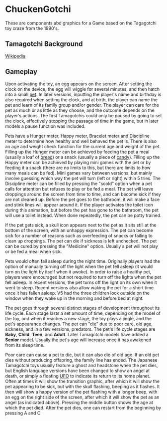 # ChuckenGotchi

These are components abd graphics for a Game based on the Tagagotchi
toy craze from the 1990's.

## Tamagotchi Background

[Wikipedia](https://en.wikipedia.org/wiki/Tamagotchi)

## Gameplay

Upon activating the toy, an egg appears on the screen. After setting the clock on the device, the egg will wiggle for several minutes, and then hatch into a small [pet](https://en.wikipedia.org/wiki/Pet). In later versions, inputting the player's name and birthday is also required when setting the clock, and at birth, the player can name the pet and learn of its family group and/or gender. The player can care for the pet as much or as little as they choose, and the outcome depends on the player's actions. The first Tamagotchis could only be paused by going to set the clock, effectively stopping the passage of time in the game, but in later models a pause function was included.

Pets have a Hunger meter, Happy meter, Bracelet meter and Discipline meter to determine how healthy and well behaved the pet is. There is also an age and weight check function for the current age and weight of the pet. Filling up the Hunger meter can be achieved by feeding the pet a meal (usually a loaf of [bread](https://en.wikipedia.org/wiki/Bread)) or a snack (usually a piece of [candy](https://en.wikipedia.org/wiki/Candy)). Filling up the Happy meter can be achieved by playing mini games with the pet or by feeding it a snack (there are no limits to this, but there are limits to how many meals can be fed). Mini games vary between versions, but mainly involve guessing which way the pet will turn (left or right) within 5 tries. The Discipline meter can be filled by pressing the "scold" option when a pet calls for attention but refuses to play or be fed a meal. The pet will leave droppings around the screen from time to time, and can become sick if they are not cleaned up. Before the pet goes to the bathroom, it will make a face and stink lines will appear around it. If the player activates the toilet icon during this animation, but before the pet has gone to the bathroom, the pet will use a toilet instead. When done repeatedly, the pet can be potty trained.

If the pet gets sick, a skull icon appears next to the pet as it sits still at the bottom of the screen, with an unhappy expression. The pet can become sick for a number of reasons such as overfeeding of snacks or failing to clean up droppings. The pet can die if sickness is left unchecked. The pet can be cured by pressing the "Medicine" option. Usually a pet will not play or be fed a meal when sick.

Pets would often fall asleep during the night time. Originally players had the option of manually turning off the light when the pet fell asleep (it would turn on the light by itself when it awoke). In order to raise a healthy pet, players were encouraged but not required to turn off the lights when the pet fell asleep. In recent versions, the pet turns off the light on its own when it went to sleep. Recent versions also allow waking the pet for a short time once it has fallen asleep. V5 had the three children look outside on the window when they wake up in the morning and before bed at night.

The pet goes through several distinct stages of development throughout its life cycle. Each stage lasts a set amount of time, depending on the model of the toy, and when it reaches a new stage, the toy plays a jingle, and the pet's appearance changes. The pet can "die" due to poor care, old age, sickness, and in a few versions, predators. The pet's life cycle stages are **Baby**, **Child**, **Teen**, and **Adult**. Later Tamagotchi models have added a **Senior** model. Usually the pet's age will increase once it has awakened from its sleep time.

Poor care can cause a pet to die, but it can also die of old age. If an old pet dies without producing offspring, the family line has ended. The Japanese Tamagotchi toys usually feature a ghost and headstone when the pet dies, but English language versions have been changed to show an angel at death, or simply a floating [UFO](https://en.wikipedia.org/wiki/UFO) to indicate its return to its home planet. Often at times it will show the transition graphic, after which it will show the pet appearing to be sick, but with the skull flashing, beeping as it flashes. It then will show a happy version of the pet flashing with a longer beep, with an egg on the right side of the screen, after which it will show the pet as an angel (as indicated above). Pressing the middle button shows the age at which the pet died. After the pet dies, one can restart from the beginning by pressing A and C.
